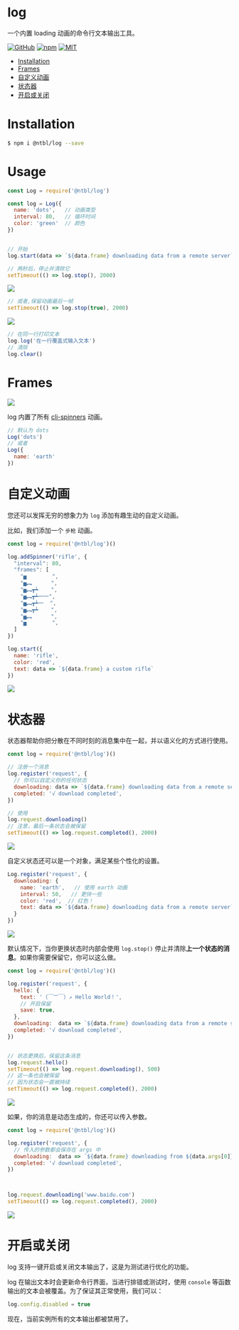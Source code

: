 # log

一个内置 loading 动画的命令行文本输出工具。

[![GitHub](https://img.shields.io/badge/GitHub-yeshimei-green.svg)](https://github.com/yeshimei/ntbl-log.git) [![npm](https://img.shields.io/npm/v/@ntbl/log.svg)](https://www.npmjs.com/package/@ntbl/log) [![MIT](https://img.shields.io/npm/l/express.svg)](https://github.com/yeshimei/ntbl-log.git)

- [Installation](#Installation)
- [Frames](#Frames)
- [自定义动画](#自定义动画)
- [状态器](#状态器)
- [开启或关闭](#开启或关闭)

# Installation

```bash
$ npm i @ntbl/log --save
```

# Usage

```js
const Log = require('@ntbl/log')

const log = Log({
  name: 'dots',   // 动画类型
  interval: 80,   // 循环时间
  color: 'green'  // 颜色
})


// 开始
log.start(data => `${data.frame} downloading data from a remote server`)

// 两秒后，停止并清除它
setTimeout(() => log.stop(), 2000)
```


![](https://yeshimei.oss-cn-beijing.aliyuncs.com/20200531044104.gif)

```js
// 或者,保留动画最后一帧
setTimeout(() => log.stop(true), 2000)
```

![](https://yeshimei.oss-cn-beijing.aliyuncs.com/20200531044125.gif)


```js
// 在同一行打印文本
log.log('在一行覆盖式输入文本')
// 清除
log.clear()
```

# Frames

![](https://yeshimei.oss-cn-beijing.aliyuncs.com/20200531050832.svg)


log 内置了所有 [cli-spinners](https://github.com/sindresorhus/cli-spinners) 动画。

```js
// 默认为 dots
Log('dots')
// 或者
Log({
  name: 'earth'
})
```

# 自定义动画

您还可以发挥无穷的想象力为 `log` 添加有趣生动的自定义动画。

比如，我们添加一个 `步枪` 动画。

```js
const log = require('@ntbl/log')()

log.addSpinner('rifle', {
  "interval": 80,
  "frames": [
    "▅        ",
    "▅︻      ",
    "▅︻┳┷    ",
    "▅︻┳┷一一",
    "▅︻┳┷一  ",
    "▅︻┳┷    ",
    "▅︻      ",
    "▅        ",
  ]
})

log.start({
  name: 'rifle',
  color: 'red',
  text: data => `${data.frame} a custom rifle`
})
```

![](https://yeshimei.oss-cn-beijing.aliyuncs.com/20200605234302.gif)



# 状态器

状态器帮助你把分散在不同时刻的消息集中在一起，并以语义化的方式进行使用。

```js
const log = require('@ntbl/log')()

// 注册一个消息
log.register('request', {
  // 你可以自定义你的任何状态
  downloading: data => `${data.frame} downloading data from a remote server`,
  completed: '√ download completed',
})

// 使用
log.request.downloading()
// 注意，最后一条状态会被保留
setTimeout(() => log.request.completed(), 2000)
```

![](https://yeshimei.oss-cn-beijing.aliyuncs.com/20200531044116.gif)


自定义状态还可以是一个对象，满足某些个性化的设置。

```js
Log.register('request', {
  downloading: {
    name: 'earth',   // 使用 earth 动画
    interval: 50,   // 更快一些
    color: 'red',  // 红色！
    text: data => `${data.frame} downloading data from a remote server`
  }
})
```

![](https://yeshimei.oss-cn-beijing.aliyuncs.com/20200531044138.gif)


默认情况下，当你更换状态时内部会使用 `log.stop()`  停止并清除**上一个状态的消息**。如果你需要保留它，你可以这么做。

```js
const log = require('@ntbl/log')()

log.register('request', {
  hello: {
    text: '（￣︶￣）↗ Hello World！',
    // 开启保留
    save: true,
  },
  downloading:  data => `${data.frame} downloading data from a remote server`,
  completed: '√ download completed',
})


// 状态更换后，保留这条消息
log.request.hello()
setTimeout(() => log.request.downloading(), 500)
// 这一条也会被保留
// 因为状态会一直被持续
setTimeout(() => log.request.completed(), 2000)
```

![](https://yeshimei.oss-cn-beijing.aliyuncs.com/20200531044042.gif)


如果，你的消息是动态生成的，你还可以传入参数。

```js
const log = require('@ntbl/log')()

log.register('request', {
  // 传入的参数都会保存在 args 中
  downloading:  data => `${data.frame} downloading from ${data.args[0]} data from a remote server`,
  completed: '√ download completed',
})



log.request.downloading('www.baidu.com')
setTimeout(() => log.request.completed(), 2000)
```

![](https://yeshimei.oss-cn-beijing.aliyuncs.com/20200531044132.gif)


# 开启或关闭

log 支持一键开启或关闭文本输出了，这是为测试进行优化的功能。

log 在输出文本时会更新命令行界面，当进行排错或测试时，使用 `console` 等函数输出的文本会被覆盖。为了保证其正常使用，我们可以：

```js
log.config.disabled = true
```

现在，当前实例所有的文本输出都被禁用了。